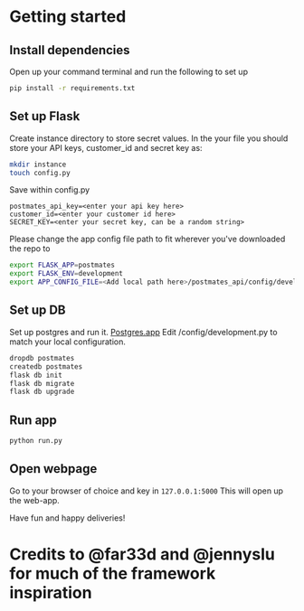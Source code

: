 # Getting started

## Install dependencies
Open up your command terminal and run the following to set up

```bash
pip install -r requirements.txt
```

## Set up Flask
Create instance directory to store secret values. 
In the your file you should store your API keys, customer_id and secret key as:
``` bash
mkdir instance
touch config.py
```

Save within config.py
```
postmates_api_key=<enter your api key here>
customer_id=<enter your customer id here>
SECRET_KEY=<enter your secret key, can be a random string>
```

Please change the app config file path to fit wherever you've downloaded the repo to
```bash
export FLASK_APP=postmates
export FLASK_ENV=development
export APP_CONFIG_FILE=<Add local path here>/postmates_api/config/development.py
```

## Set up DB
Set up postgres and run it. [Postgres.app](https://postgresapp.com)
Edit /config/development.py to match your local configuration.

```bash
dropdb postmates
createdb postmates
flask db init
flask db migrate
flask db upgrade
```

## Run app
```bash
python run.py
```

## Open webpage
Go to your browser of choice and key in `127.0.0.1:5000`
This will open up the web-app.

Have fun and happy deliveries!

# Credits to @far33d and @jennyslu for much of the framework inspiration